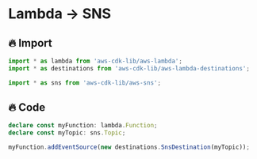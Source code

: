 # Lambda -> SNS

## 🔥 Import

```typescript
import * as lambda from 'aws-cdk-lib/aws-lambda';
import * as destinations from 'aws-cdk-lib/aws-lambda-destinations';

import * as sns from 'aws-cdk-lib/aws-sns';
```

## 🔥 Code

```typescript
declare const myFunction: lambda.Function;
declare const myTopic: sns.Topic;

myFunction.addEventSource(new destinations.SnsDestination(myTopic));
```
